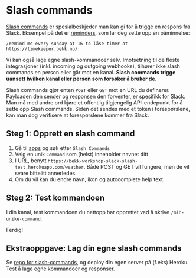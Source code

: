 # Slash commands

[Slash commands](https://api.slack.com/slash-commands) er spesialbeskjeder man kan gi for å trigge en respons fra Slack. Eksempel på det er [reminders](https://get.slack.help/hc/en-us/articles/208423427-Set-a-reminder), som lar deg sette opp en påminnelse:

```
/remind me every sunday at 16 to låse timer at https://timekeeper.bekk.no/
```

Vi kan også lage egne slash-kommandoer selv. Imotsetning til de fleste integrasjoner (inkl. incoming og outgoing webhooks), tilhører ikke slash commands en person eller går mot en kanal. **Slash commands trigge uansett hvilken kanal eller person som forsøker å bruker de**.

Slash commands gjør enten ```POST``` eller ```GET``` mot en URL du definerer. Payloaden den sender og responsen den forventer, er spesifikk for Slack. Man må med andre ord kjøre et offentlig tilgjengelig API-endepunkt for å sette opp Slash commands. Siden det sendes med et token i forespørslene, kan man dog verifisere at forespørslene kommer fra Slack.

## Steg 1: Opprett en slash command
1. Gå til [apps](https://bekk-workshop.slack.com/apps) og søk etter ```Slash Commands```
2. Velg en unik ```Command``` som (helst) inneholder navnet ditt
3. I URL, benytt ```https://bekk-workshop-slack-slash-test.herokuapp.com/weather```. Både POST og GET vil fungere, men de vil svare bittelitt annerledes.
4. Om du vil kan du endre navn, ikon og autocomplete help text.

## Steg 2: Test kommandoen
I din kanal, test kommandoen du nettopp har opprettet ved å skrive ```/min-unike-command```.

Ferdig!

## Ekstraoppgave: Lag din egne slash commands
Se [repo for slash-commands](https://github.com/tomfa/slack-slash-commands), og deploy din egen server på (f.eks) Heroku. Test å lage egne kommandoer og responser.




